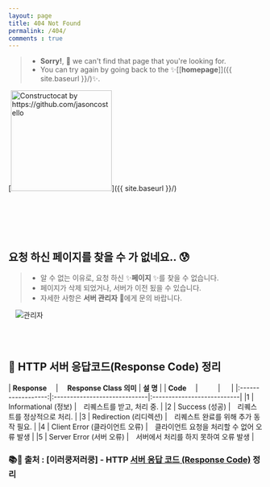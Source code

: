 ```yaml
---
layout: page
title: 404 Not Found
permalink: /404/
comments : true
---
```


> - **Sorry!**, 💁 we can't find that page that you're looking for.
> - You can try again by going back to the ✨[[**homepage**]]({{ site.baseurl }}/)✨.

[<img src="{{ site.baseurl }}/images/system/404.jpg" alt="Constructocat by https://github.com/jasoncostello" style="width: 200px;"/>]({{ site.baseurl }}/)

<br><br><br><br>

## 요청 하신 페이지를 찾을 수 가 없네요.. 😰

> - 알 수 없는 이유로, 요청 하신 ✨**페이지** ✨를 찾을 수 없습니다.
> - 페이지가 삭제 되었거나, 서버가 이전 됬을 수 있습니다.
> - 자세한 사항은 **서버 관리자** 🙋에게 문의 바랍니다.

　![__관리자__](https://www.itrw.net/wp-content/uploads/2016/06/server_spaghetti_4.jpg)

<br><br>

## 📢 HTTP 서버 응답코드(Response Code) 정리

| **Response**　   | 　**Response Class 의미**  |     **설 명**   |
| **Code**　       | 　         　              | 　              |
|:------------------:|:-----------------------------|:---------------------------|
|1     | Informational (정보)         |　리퀘스트를 받고, 처리 중.                 |
|2     | Success (성공)                |　리퀘스트를 정상적으로 처리.               |
|3     | Redirection (리디렉션)         |　리퀘스트 완료를 위해 추가 동작 필요.      |
|4     | Client Error (클라이언트 오류) |　클라이언트 요청을 처리할 수 없어 오류 발생 |
|5     | Server Error (서버 오류)       |　서버에서 처리를 하지 못하여 오류 발생     |

### 📚📔 **출처** : [이러쿵저러쿵] - HTTP [**서버 응답 코드** (Response Code)](http://ooz.co.kr/260) 정리
